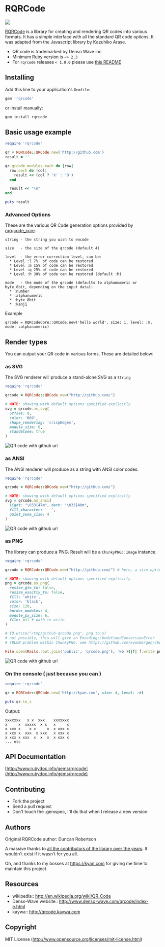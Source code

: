 # RQRCode

![](https://github.com/whomwah/rqrcode/workflows/rqrcode/badge.svg)


[RQRCode](https://github.com/whomwah/rqrcode) is a library for creating and rendering QR codes into various formats. It has a simple interface with all the standard QR code options. It was adapted from the Javascript library by Kazuhiko Arase.

* QR code is trademarked by Denso Wave inc
* Minimum Ruby version is `~> 2.3`
* For `rqrcode` releases `< 1.0.0` please use [this README](https://github.com/whomwah/rqrcode/blob/cd2732a68434e6197c219e6c8cbdadfce0c4c4f3/README.md)

## Installing

Add this line to your application's `Gemfile`:

```ruby
gem 'rqrcode'
```

or install manually:

```ruby
gem install rqrcode
```

## Basic usage example

```ruby
require 'rqrcode'

qr = RQRCode::QRCode.new('http://github.com')
result = ''

qr.qrcode.modules.each do |row|
  row.each do |col|
    result << (col ? 'X' : 'O')
  end

  result << "\n"
end

puts result
```

### Advanced Options

These are the various QR Code generation options provided by [rqrqcode_core](https://github.com/whomwah/rqrcode_core).

```
string - the string you wish to encode

size   - the size of the qrcode (default 4)

level  - the error correction level, can be:
  * Level :l 7%  of code can be restored
  * Level :m 15% of code can be restored
  * Level :q 25% of code can be restored
  * Level :h 30% of code can be restored (default :h)

mode   - the mode of the qrcode (defaults to alphanumeric or byte_8bit, depending on the input data):
  * :number
  * :alphanumeric
  * :byte_8bit
  * :kanji
```

Example

```
qrcode = RQRCodeCore::QRCode.new('hello world', size: 1, level: :m, mode: :alphanumeric)
```

## Render types

You can output your QR code in various forms. These are detailed below:

### as SVG

The SVG renderer will produce a stand-alone SVG as a `String`

```ruby
require 'rqrcode'

qrcode = RQRCode::QRCode.new("http://github.com/")

# NOTE: showing with default options specified explicitly
svg = qrcode.as_svg(
  offset: 0,
  color: '000',
  shape_rendering: 'crispEdges',
  module_size: 6,
  standalone: true
)
```

![QR code with github url](./images/github-qrcode.svg)

### as ANSI

The ANSI renderer will produce as a string with ANSI color codes.

```ruby
require 'rqrcode'

qrcode = RQRCode::QRCode.new("http://github.com/")

# NOTE: showing with default options specified explicitly
svg = qrcode.as_ansi(
  light: "\033[47m", dark: "\033[40m",
  fill_character: '  ',
  quiet_zone_size: 4
)
```

![QR code with github url](./images/ansi-screen-shot.png)

### as PNG

The library can produce a PNG. Result will be a `ChunkyPNG::Image` instance.

```ruby
require 'rqrcode'

qrcode = RQRCode::QRCode.new("http://github.com/") # here, a size option can be given. Good values range 8..20 (incl)

# NOTE: showing with default options specified explicitly
png = qrcode.as_png(
  resize_gte_to: false,
  resize_exactly_to: false,
  fill: 'white',
  color: 'black',
  size: 120,
  border_modules: 4,
  module_px_size: 6,
  file: nil # path to write
)

# IO.write("/tmp/github-qrcode.png", png.to_s)  
# not possible, this will give an Encoding::UndefinedConversionError 
# (BLOB problem within ChunkyPNG, see https://github.com/wvanbergen/chunky_png/issues/105)

File.open(Rails.root.join('public', 'qrcode.png'), 'wb'){|f| f.write png.to_s} # wb because of BLOB
```

![QR code with github url](./images/github-qrcode.png)

### On the console ( just because you can )

```ruby
require 'rqrcode'

qr = RQRCode::QRCode.new('http://kyan.com', size: 4, level: :h)

puts qr.to_s
```

Output:

```
xxxxxxx   x x  xxx    xxxxxxx
x     x  xxxxx  x x   x     x
x xxx x    x x     x  x xxx x
x xxx x  xxx  x xxx   x xxx x
x xxx x xxx  x  x  x  x xxx x
... etc
```

## API Documentation

[http://www.rubydoc.info/gems/rqrcode](http://www.rubydoc.info/gems/rqrcode)

## Contributing
* Fork the project
* Send a pull request
* Don't touch the .gemspec, I'll do that when I release a new version

## Authors

Original RQRCode author: Duncan Robertson

A massive thanks to [all the contributors of the library over the years](https://github.com/whomwah/rqrcode/graphs/contributors). It wouldn't exist if it wasn't for you all.

Oh, and thanks to my bosses at https://kyan.com for giving me time to maintain this project.

## Resources

* wikipedia:: http://en.wikipedia.org/wiki/QR_Code
* Denso-Wave website:: http://www.denso-wave.com/qrcode/index-e.html
* kaywa:: http://qrcode.kaywa.com

## Copyright

MIT License (http://www.opensource.org/licenses/mit-license.html)
